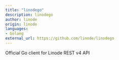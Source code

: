 ```yaml
---
title: "linodego"
description: linodego
author: linode
origin: linode
languages:
- Golang
external_url: https://github.com/linode/linodego
---
```

Official Go client for Linode REST v4 API
